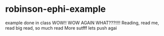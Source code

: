 # robinson-ephi-example
example done in class
WOW!!
WOW AGAIN WHAT???!!!!
Reading, read me, read big read, so much read
More sutfff lets push agai